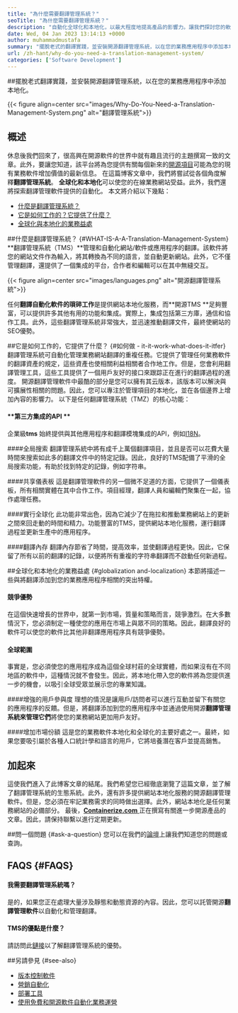 ```yaml
---
title: "為什麼需要翻譯管理系統？" 
seoTitle: "為什麼需要翻譯管理系統？" 
description: "自動化全球化和本地化，以最大程度地提高產品的影響力。讓我們探討您的軟件如何利用翻譯管理系統。" 
date: Wed, 04 Jan 2023 13:14:13 +0000
author: muhammadmustafa
summary: "擺脫老式的翻譯實踐，並安裝開源翻譯管理系統，以在您的業務應用程序中添加本地化。" 
url: /zh-hant/why-do-you-need-a-translation-management-system/
categories: ['Software Development']
---
```


##擺脫老式翻譯實踐，並安裝開源翻譯管理系統，以在您的業務應用程序中添加本地化。

{{< figure align=center src="images/Why-Do-You-Need-a-Translation-Management-System.png" alt="翻譯管理系統">}}


## 概述
休息後我們回來了，很高興在開源軟件的世界中就有趣且流行的主題撰寫一致的文章。此外，要讓您知道，該平台將為您提供有關每個新來的[開源項目][1]可能為您的現有業務軟件增加價值的最新信息。
在這篇博客文章中，我們將嘗試從各個角度解釋**翻譯管理系統**。 **全球化和本地化**可以使您的在線業務網站受益。此外，我們還將探索翻譯管理軟件提供的自動化。
本文將介紹以下幾點：
  * [什麼是翻譯管理系統？][2]
  * [它是如何工作的？它提供了什麼？ ][3]
  * [全球化與本地化的業務益處][4]

##什麼是翻譯管理系統？   {#WHAT-IS-A-A-Translation-Management-System}
**翻譯管理系統（TMS）**管理和自動化網站/軟件或應用程序的翻譯。該軟件將您的網站文件作為輸入，將其轉換為不同的語言，並自動更新網站。此外，它不僅管理翻譯，還提供了一個集成的平台，合作者和編輯可以在其中無縫交互。

{{< figure align=center src="images/languages.png" alt="開源翻譯管理系統">}}

任何**翻譯自動化軟件的瑣碎工作**是提供網站本地化服務，而**開源TMS **足夠豐富，可以提供許多其他有用的功能和集成。實際上，集成包括第三方庫，通信和協作工具。此外，這些翻譯管理系統非常強大，並迅速推動翻譯文件，最終使網站的SEO優勢。

##它是如何工作的，它提供了什麼？   {#如何做 -  it-it-work-what-does-it-itfer}
翻譯管理系統可自動化管理業務網站翻譯的重複任務。它提供了管理任何業務軟件的翻譯資產的規定，這些資產也使相關利益相關者合作地工作。但是，您會利用翻譯管理工具，這些工具提供了一個用戶友好的接口來跟踪正在進行的翻譯過程的進度。
開源翻譯管理軟件中最酷的部分是您可以擁有其云版本，該版本可以解決與可擴展性相關的問題。因此，您可以專注於管理項目的本地化，並在各個邊界上增加內容的影響力。
以下是任何翻譯管理系統（TMZ）的核心功能：

#### **第三方集成的API **
企業級**tms** 始終提供與其他應用程序和翻譯模塊集成的API，例如[I18N][5]。

####全局搜索
翻譯管理系統中將有成千上萬個翻譯項目，並且是否可以花費大量時間來搜索如此多的翻譯文件中的特定記錄。因此，良好的TMS配備了平滑的全局搜索功能，有助於找到特定的記錄，例如字符串。

####共享儀表板
這是翻譯管理軟件的另一個微不足道的方面，它提供了一個儀表板，所有相關實體在其中合作工作。項目經理，翻譯人員和編輯們聚集在一起，協作處理任務。

####實行全球化
此功能非常出色，因為它減少了在拖拉和推動業務網站上的更新之間來回走動的時間和精力。功能豐富的TMS，提供網站本地化服務，運行翻譯過程並更新生產中的應用程序。

####翻譯內存
翻譯內存節省了時間，提高效率，並使翻譯過程更快。因此，它保留了所有以前的翻譯的記錄，以便將所有重複的字符串翻譯而不啟動任何新過程。

##全球化和本地化的業務益處 {#globalization and-localization}
本節將描述一些與將翻譯添加到您的業務應用程序相關的突出特權。

#### 競爭優勢
在這個快速增長的世界中，就第一到市場，質量和策略而言，競爭激烈。在大多數情況下，您必須制定一種使您的應用在市場上與眾不同的策略。因此，翻譯良好的軟件可以使您的軟件比其他非翻譯應用程序具有競爭優勢。

#### 全球範圍
事實是，您必須使您的應用程序成為這個全球村莊的全球實體，而如果沒有在不同地區的軟件中，這種情況就不會發生。因此，將本地化帶入您的軟件將為您提供進一步的機會，以吸引全球受眾並展示您的專業知識。

####增強的用戶參與度
理想的情況是讓用戶/訪問者可以進行互動並留下有關您的應用程序的反饋。但是，將翻譯添加到您的應用程序中並通過使用開源**翻譯管理系統來管理它們**將使您的業務網站更加用戶友好。

####增加市場份額
這是您的業務軟件本地化和全球化的主要好處之一。最終，如果您要吸引屬於各種人口統計學和語言的用戶，它將培養潛在客戶並提高銷售。

## 加起來
這使我們進入了此博客文章的結尾。我們希望您已經徹底瀏覽了這篇文章，並了解了翻譯管理系統的生態系統。此外，還有許多提供網站本地化服務的開源翻譯管理軟件。但是，您必須在牢記業務需求的同時做出選擇。此外，網站本地化是任何業務網站的必備部分。
最後，[**Containerize.com** ][6]正在撰寫有關進一步開源產品的文章。因此，請保持聯繫以進行定期更新。

##問一個問題 {#ask-a-question}
您可以在我們的[論壇][7]上讓我們知道您的問題或查詢。

## FAQS   {#FAQS}

#### **我需要翻譯管理系統嗎？**
是的，如果您正在處理大量涉及靜態和動態資源的內容。因此，您可以託管開源**翻譯管理軟件**以自動化和管理翻譯。

####  **TMS的優點是什麼？** 
請訪問此[鏈接][4]以了解翻譯管理系統的優勢。

##另請參見 {#see-also}
  * [版本控制軟件][8]
  * [營銷自動化][9]
  * [部署工具][10]
  * [使用免費和開源軟件自動化業務運營][11]

  
[1]: https://products.containerize.com/
[2]: #What-is-a-translation-management-system
[3]: #How-does-it-work-and-what-does-it-offer
[4]: #Benefits-of-globalization-and-localization
[5]: https://www.npmjs.com/package/i18n
[6]: https://www.containerize.com/
[7]: https://forum.containerize.com/
[8]: https://blog.containerize.com/category/version-control-software/
[9]: https://blog.containerize.com/category/marketing-automation/
[10]: https://blog.containerize.com/category/deployment-tools/
[11]: https://blog.containerize.com/blogging/automate-business-operations-using-open-source-software/

